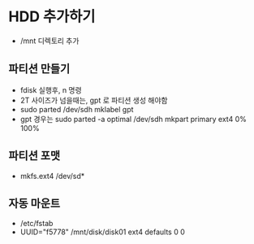 # HDD 추가하기
- /mnt  디렉토리 추가
  
## 파티션 만들기
- fdisk 실행후, n 명령 
- 2T 사이즈가 넘을때는, gpt 로 파티션 생성 해야함
- sudo parted /dev/sdh mklabel gpt
- gpt 경우는 sudo parted -a optimal /dev/sdh mkpart primary ext4 0% 100%
  
## 파티션 포맷
- mkfs.ext4 /dev/sd*


## 자동 마운트
- /etc/fstab
- UUID="f5778" /mnt/disk/disk01 ext4    defaults    0   0


